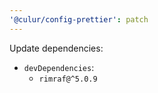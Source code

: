 ```yaml
---
'@culur/config-prettier': patch
---
```


Update dependencies:

- `devDependencies`:
  - `rimraf@^5.0.9`
